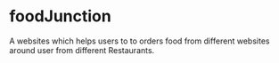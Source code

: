 # foodJunction
A websites which helps users to to orders food from different websites around user from different Restaurants.
